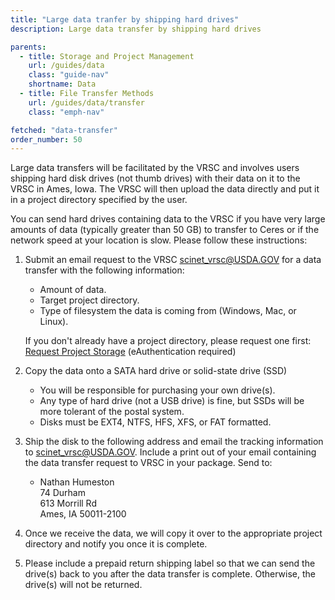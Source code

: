 ```yaml
---
title: "Large data tranfer by shipping hard drives"
description: Large data transfer by shipping hard drives

parents:
  - title: Storage and Project Management
    url: /guides/data
    class: "guide-nav"
    shortname: Data
  - title: File Transfer Methods
    url: /guides/data/transfer
    class: "emph-nav"

fetched: "data-transfer"
order_number: 50
---
```


Large data transfers will be facilitated by the VRSC and involves users shipping hard disk drives (not thumb drives) with their data on it to the VRSC in Ames, Iowa.  The VRSC will then upload the data directly and put it in a project directory specified by the user.  <!--excerpt-->

You can send hard drives containing data to the VRSC if you have very large amounts of data (typically greater than 50 GB) to transfer to Ceres or if the network speed at your location is slow. Please follow these instructions:

1. Submit an email request to the VRSC [scinet_vrsc@USDA.GOV](mailto:scinet_vrsc@USDA.GOV?subject=large%20data%20transfer%20request) for a data transfer with the following information:  
   * Amount of data.
   * Target project directory.
   * Type of filesystem the data is coming from (Windows, Mac, or Linux).    

   If you don't already have a project directory, please request one first: [Request Project Storage](https://forms.office.com/g/wD9rYarVyn) (eAuthentication required)  

2. Copy the data onto a SATA hard drive or solid-state drive (SSD)  
   * You will be responsible for purchasing your own drive(s).
   * Any type of hard drive (not a USB drive) is fine, but SSDs will be more tolerant of the postal system.
   * Disks must be EXT4, NTFS, HFS, XFS, or FAT formatted.  

3. Ship the disk to the following address and email the tracking information to scinet_vrsc@USDA.GOV. Include a print out of your email containing the data transfer request to VRSC in your package. Send to:  
   * Nathan Humeston  
      74 Durham  
      613 Morrill Rd  
      Ames, IA 50011-2100  

4. Once we receive the data, we will copy it over to the appropriate project directory and notify you once it is complete.  

5. Please include a prepaid return shipping label so that we can send the drive(s) back to you after the data transfer is complete. Otherwise, the drive(s) will not be returned.